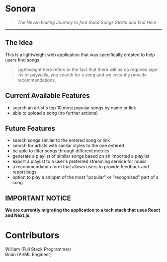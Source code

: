 # Sonora 
> *The Never-Ending Journey to find Good Songs Starts and End Here*
---
## The Idea

This is a lightweight web application that was specifically created to help users find songs.

> Lightweight here refers to the fact that there will be no required sign-ins or paywalls, you search for a song and we instantly provide recommendations.

## Current Available Features

- search an artist's top 10 most popular songs by name or link
- able to upload a song (no further actions)

## Future Features

- search songs similar to the entered song or link
- search for artists with similar styles to the one entered
- be able to filter songs through different metrics
- generate a playlist of similar songs based on an imported a playlist
- export a playlist to a user's preferred streaming service for music
- a recommendation form that allows users to provide feedback and report bugs
- option to play a snippet of the most "popular" or "recognized" part of a song

## IMPORTANT NOTICE

**We are currently migrating the application to a tech stack that uses React and Next.js.**

# Contributors

William (Full Stack Programmer)  
Brian (AI/ML Engineer)
